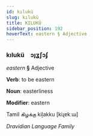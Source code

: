 ```yaml
---
id: kılukü
slug: kılukü
title: KILUKÜ
sidebar_position: 192
hoverText: eastern § Adjective
---
```


### kılukü&emsp;<span kind="abugida">ɔȷʓʃɔʄ</span>

*eastern* **§** Adjective

**Verb**: to be eastern

**Noun**: easterliness

**Modifier**: eastern

Tamil கிழக்கு kiḻakku [kiɻɐkːɯ]

*Dravidian Language Family*